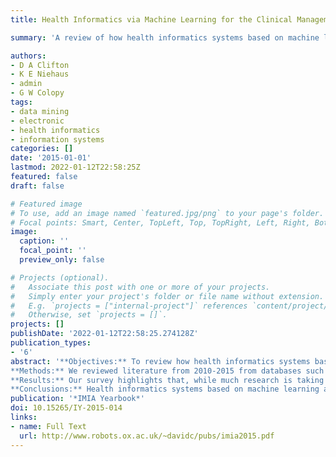 ```yaml
---
title: Health Informatics via Machine Learning for the Clinical Management of Patients

summary: 'A review of how health informatics systems based on machine learning methods have impacted the clinical management of patients.'

authors:
- D A Clifton
- K E Niehaus
- admin
- G W Colopy
tags:
- data mining
- electronic
- health informatics
- information systems
categories: []
date: '2015-01-01'
lastmod: 2022-01-12T22:58:25Z
featured: false
draft: false

# Featured image
# To use, add an image named `featured.jpg/png` to your page's folder.
# Focal points: Smart, Center, TopLeft, Top, TopRight, Left, Right, BottomLeft, Bottom, BottomRight.
image:
  caption: ''
  focal_point: ''
  preview_only: false

# Projects (optional).
#   Associate this post with one or more of your projects.
#   Simply enter your project's folder or file name without extension.
#   E.g. `projects = ["internal-project"]` references `content/project/deep-learning/index.md`.
#   Otherwise, set `projects = []`.
projects: []
publishDate: '2022-01-12T22:58:25.274128Z'
publication_types:
- '6'
abstract: '**Objectives:** To review how health informatics systems based on machine learning methods have impacted the clinical management of patients, by affecting clinical practice.
**Methods:** We reviewed literature from 2010-2015 from databases such as Pubmed, IEEE xplore, and INSPEC, in which methods based on machine learning are likely to be reported. We bring together a broad body of literature, aiming to identify those leading examples of health informatics that have advanced the methodology of machine learning. While individual methods may have further examples that might be added, we have chosen some of the most representative, informative exemplars in each case.
**Results:** Our survey highlights that, while much research is taking place in this high-profile field, examples of those that affect the clinical management of patients are seldom found. We show that substantial progress is being made in terms of methodology, often by data scientists working in close collaboration with clinical groups.
**Conclusions:** Health informatics systems based on machine learning are in their infancy and the translation of such systems into clinical management has yet to be performed at scale.'
publication: '*IMIA Yearbook*'
doi: 10.15265/IY-2015-014
links:
- name: Full Text
  url: http://www.robots.ox.ac.uk/~davidc/pubs/imia2015.pdf
---
```

